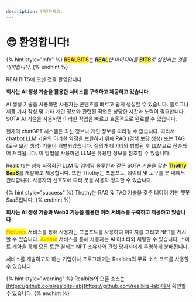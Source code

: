 ```yaml
---
description: 안녕하세요.
---
```


# 😎 환영합니다!

{% hint style="info" %}
<mark style="color:purple;">**REALBITS**</mark>는 _<mark style="color:blue;">**REAL**</mark>한 아이디어를 <mark style="color:blue;">**BITS**</mark>로 실현하는 것을 의미합니다_.
{% endhint %}

REALBITS에 오신 것을 환영합니다.

**회사는 AI 생성 기술을 활용한 서비스를 구축하고 제공하고 있습니다.**

AI 생성 기술을 사용하면 사용자는 콘텐츠를 빠르고 쉽게 생성할 수 있습니다. 블로그나 제품 기사 작성 및 기타 개인 정보와 관련된 작업은 상당한 시간과 노력이 필요합니다. SOTA AI 기술을 사용하면 이러한 작업을 빠르고 효율적으로 완료할 수 있습니다.

현재의 chatGPT 시스템은 최신 정보나 개인 정보를 따라갈 수 없습니다. 따라서 chatbot LLM 기술의 이러한 약점을 보완하기 위해 RAG (검색 보강 생성) 또는 TAG (도구 보강 생성) 기술이 개발되었습니다. 질의가 데이터와 병합된 후 LLM으로 전송되어 처리됩니다. 이 방법을 사용하면 LLM은 유용한 정보를 참조할 수 있습니다.

Realbits는 성능 최적화된 LLM 및 임베딩 솔루션과 같은 SOTA 기술을 갖춘 <mark style="color:blue;">**Thothy SaaS**</mark>를 개발하고 제공합니다. 또한 Thothy는 프롬프트, 데이터 및 도구를 봇 내에서 관리합니다. 사용자의 선호도에 따라 봇을 사용자 정의할 수 있습니다.

{% hint style="success" %}
Thothy는 RAG 및 TAG 기술을 갖춘 데이터 기반 챗봇 SaaS입니다.
{% endhint %}

**회사는 AI 생성 기술과 Web3 기능을 활용한 여러 서비스를 구축하고 제공하고 있습니다.**

<mark style="color:orange;">**Fictures**</mark> 서비스를 통해 사용자는 프롬프트를 사용하여 이미지를 그리고 NFT를 게시할 수 있습니다. <mark style="color:orange;">**Avame**</mark> 서비스를 통해 사용자는 AI 아바타와 채팅할 수 있습니다. 스마트 계약을 통해 모든 토큰 결제는 NFT 소유자와 관련 당사자에게 투명하게 분배됩니다.

서비스를 개발하고자 하는 기업이나 프로그래머는 Realbits의 무료 소스 코드를 사용할 수 있습니다.

{% hint style="warning" %}
Realbits의 오픈 소스는 [https://github.com/realbits-lab](https://github.com/realbits-lab)에서 확인할 수 있습니다.
{% endhint %}
